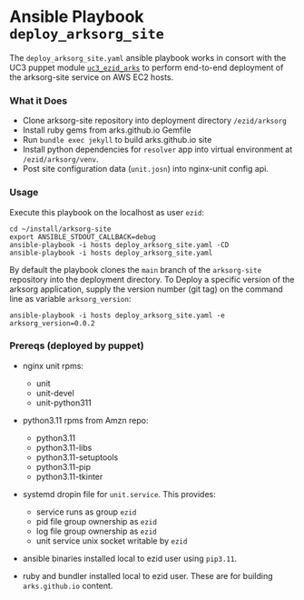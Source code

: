 Ansible Playbook `deploy_arksorg_site`
=====================================

The `deploy_arksorg_site.yaml` ansible playbook works in consort with the UC3 puppet module
[`uc3_ezid_arks`](https://github.com/CDLUC3/uc3-ops-puppet-modules/tree/main/modules/uc3_ezid_arks)
to perform end-to-end deployment of the arksorg-site service on AWS EC2 hosts.


### What it Does

- Clone arksorg-site repository into deployment directory `/ezid/arksorg`
- Install ruby gems from arks.github.io Gemfile
- Run `bundle exec jekyll` to build arks.github.io site
- Install python dependencies for `resolver` app into virtual environment at `/ezid/arksorg/venv`.
- Post site configuration data (`unit.josn`) into nginx-unit config api.


### Usage

Execute this playbook on the localhost as user `ezid`:
```
cd ~/install/arksorg-site
export ANSIBLE_STDOUT_CALLBACK=debug
ansible-playbook -i hosts deploy_arksorg_site.yaml -CD
ansible-playbook -i hosts deploy_arksorg_site.yaml
```

By default the playbook clones the `main` branch of the `arksorg-site`
repository into the deployment directory.  To Deploy a specific version of the
arksorg application, supply the version number (git tag) on the command line as
variable `arksorg_version`:
```
ansible-playbook -i hosts deploy_arksorg_site.yaml -e arksorg_version=0.0.2
```


### Prereqs (deployed by puppet)

- nginx unit rpms:
  - unit
  - unit-devel
  - unit-python311

- python3.11 rpms from Amzn repo:
  - python3.11
  - python3.11-libs
  - python3.11-setuptools
  - python3.11-pip
  - python3.11-tkinter

- systemd dropin file for `unit.service`.  This provides:
  - service runs as group `ezid`
  - pid file group ownership as `ezid`
  - log file group ownership as `ezid`
  - unit service unix socket writable by `ezid`

- ansible binaries installed local to ezid user using `pip3.11`.

- ruby and bundler installed local to ezid user.  These are for building `arks.github.io` content.

